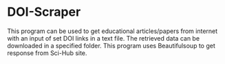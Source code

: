 # DOI-Scraper
This program can be used to get educational articles/papers from internet with an input of set DOI links in a text file. The retrieved data can be downloaded in a specified folder. This program uses Beautifulsoup to get response from Sci-Hub site.
